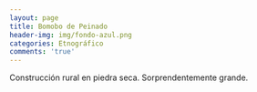 ```yaml
---
layout: page
title: Bomobo de Peinado
header-img: img/fondo-azul.png
categories: Etnográfico
comments: 'true'
---
```



Construcción rural en piedra seca. Sorprendentemente grande.

<div class="photos">
</div>
